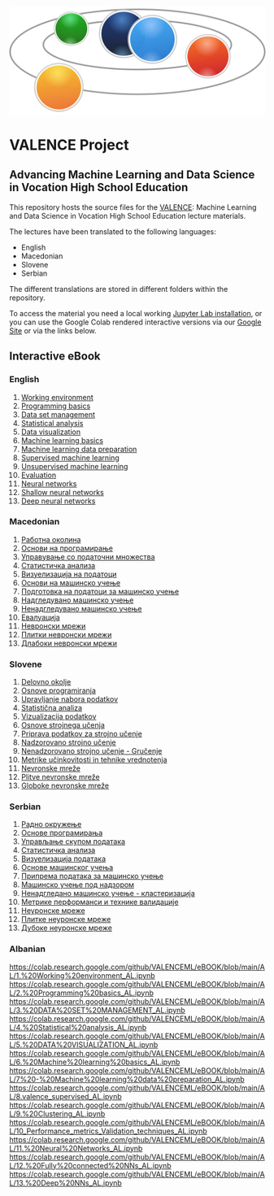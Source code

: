 <img alt="Valence logo" src="valence.png">

# VALENCE Project
## Advancing Machine Learning and Data Science in Vocation High School Education

This repository hosts the source files for the  [VALENCE](http://www.valence-project.eu/): Machine Learning and Data Science in Vocation High School Education lecture materials. 

The lectures have been translated to the following languages:
- English
- Macedonian
- Slovene
- Serbian

The different translations are stored in different folders within the repository.

To access the material you need a local working [Jupyter Lab installation](https://jupyterlab.readthedocs.io/en/stable/getting_started/installation.html), or you can use the Google Colab rendered interactive versions via our [Google Site](https://sites.google.com/view/valencebook/home) or via the links below.

## Interactive eBook

### English

1. [Working environment](https://colab.research.google.com/github/VALENCEML/eBOOK/blob/main/EN/01/01_Working%20environment_EN.ipynb)
1. [Programming basics](https://colab.research.google.com/github/VALENCEML/eBOOK/blob/main/EN/02/2.%20Programming%20basics.ipynb)
1. [Data set management](https://colab.research.google.com/github/VALENCEML/eBOOK/blob/main/EN/03/3.%20DATA%20SET%20MANAGEMENT.ipynb)
1. [Statistical analysis](https://colab.research.google.com/github/VALENCEML/eBOOK/blob/main/EN/04/4.%20Statistical%20analysis.ipynb)
1. [Data visualization](https://colab.research.google.com/github/VALENCEML/eBOOK/blob/main/EN/05/5.%20DATA%20VISUALIZATION.ipynb)
1. [Machine learning basics](https://colab.research.google.com/github/VALENCEML/eBOOK/blob/main/EN/06/6.%20Machine%20learning%20basics.ipynb)
1. [Machine learning data preparation](https://colab.research.google.com/github/VALENCEML/eBOOK/blob/main/EN/07/7%20-%20Machine%20learning%20data%20preparation.ipynb)
1. [Supervised machine learning](https://colab.research.google.com/github/VALENCEML/eBOOK/blob/main/EN/08/8.valence_supervised.ipynb)
1. [Unsupervised machine learning](https://colab.research.google.com/github/VALENCEML/eBOOK/blob/main/EN/09/9.%20Clustering.ipynb)
1. [Evaluation](https://colab.research.google.com/github/VALENCEML/eBOOK/blob/main/EN/10/10_Performance_metrics_Validation_techniques.ipynb)
1. [Neural networks](https://colab.research.google.com/github/VALENCEML/eBOOK/blob/main/EN/11/11.%20Neural%20Networks.ipynb)
1. [Shallow neural networks](https://colab.research.google.com/github/VALENCEML/eBOOK/blob/main/EN/12/12.%20Fully%20connected%20NNs.ipynb)
1. [Deep neural networks](https://colab.research.google.com/github/VALENCEML/eBOOK/blob/main/EN/13/13.%20Deep%20NNs.ipynb#scrollTo=53d9f23c-f977-4785-9579-7d702032b553)

### Macedonian

1. [Работна околина](https://colab.research.google.com/github/VALENCEML/eBOOK/blob/main/MK/01/01_Working%20environment_MK.ipynb)
1. [Основи на програмирање](https://colab.research.google.com/github/VALENCEML/eBOOK/blob/main/MK/02/2.%20Programming%20basics%20mk.ipynb)
1. [Управување со податочни множества](https://colab.research.google.com/github/VALENCEML/eBOOK/blob/main/MK/03/3.%20DATA%20SET%20MANAGEMENT-MK.ipynb)
1. [Статистичка анализа](https://colab.research.google.com/github/VALENCEML/eBOOK/blob/main/MK/04/4_Statistical_analysis_MK.ipynb)
1. [Визуелизација на податоци](https://colab.research.google.com/github/VALENCEML/eBOOK/blob/main/MK/05/5.%20DATA%20VISUALIZATION-MK.ipynb)
1. [Основи на машинско учење](https://colab.research.google.com/github/VALENCEML/eBOOK/blob/main/MK/06/6.%20Machine%20learning%20basics%20MK.ipynb)
1. [Подготовка на податоци за машинско учење](https://colab.research.google.com/github/VALENCEML/eBOOK/blob/main/MK/07/7%20-%20Machine%20learning%20data%20preparation_MK.ipynb)
1. [Надгледувано машинско учење](https://colab.research.google.com/github/VALENCEML/eBOOK/blob/main/MK/08/8.valence_supervised_MK.ipynb)
1. [Ненадгледувано машинско учење](https://colab.research.google.com/github/VALENCEML/eBOOK/blob/main/MK/09/9.%20Clustering_MK.ipynb)
1. [Евалуација](https://colab.research.google.com/github/VALENCEML/eBOOK/blob/main/MK/10/10_Performance_metrics_Validation_techniques_MK.ipynb)
1. [Невронски мрежи](https://colab.research.google.com/github/VALENCEML/eBOOK/blob/main/MK/11/11.%20Neural%20Networks%20-%20mk.ipynb)
1. [Плитки невронски мрежи](https://colab.research.google.com/github/VALENCEML/eBOOK/blob/main/MK/12/12.%20Fully%20connected%20NNs%20-%20mk.ipynb)
1. [Длабоки невронски мрежи](https://colab.research.google.com/github/VALENCEML/eBOOK/blob/main/MK/13/13.%20Deep%20NNs%20-%20mk.ipynb)

### Slovene

1. [Delovno okolje]()
1. [Osnove programiranja](https://colab.research.google.com/github/VALENCEML/eBOOK/blob/main/SL/02_basics_slo.ipynb)
1. [Upravljanje nabora podatkov](https://colab.research.google.com/github/VALENCEML/eBOOK/blob/main/SL/03_data_management_slo.ipynb)
1. [Statistična analiza](https://colab.research.google.com/github/VALENCEML/eBOOK/blob/main/SL/04_statistic_analysis_sl.ipynb)
1. [Vizualizacija podatkov](https://colab.research.google.com/github/VALENCEML/eBOOK/blob/main/SL/05_vizualization_slo.ipynb)
1. [Osnove strojnega učenja](https://colab.research.google.com/github/VALENCEML/eBOOK/blob/main/SL/06_ml_basics_slo.ipynb)
1. [Priprava podatkov za strojno učenje](https://colab.research.google.com/github/VALENCEML/eBOOK/blob/main/SL/07_data_prep_slo.ipynb)
1. [Nadzorovano strojno učenje](https://colab.research.google.com/github/VALENCEML/eBOOK/blob/main/SL/08_supervised_slo.ipynb)
1. [Nenadzorovano strojno učenje - Gručenje](https://colab.research.google.com/github/VALENCEML/eBOOK/blob/main/SL/09_unsupervised_slo.ipynb)
1. [Metrike učinkovitosti in tehnike vrednotenja](https://colab.research.google.com/github/VALENCEML/eBOOK/blob/main/SL/10_evaluation_slo.ipynb)
1. [Nevronske mreže](https://colab.research.google.com/github/VALENCEML/eBOOK/blob/main/SL/11_nn_slo.ipynb)
1. [Plitve nevronske mreže](https://colab.research.google.com/github/VALENCEML/eBOOK/blob/main/SL/12_plitve_nn_slo.ipynb)
1. [Globoke nevronske mreže](https://colab.research.google.com/github/VALENCEML/eBOOK/blob/main/SL/13_deep_nn_slo.ipynb)

### Serbian

1. [Радно окружење](https://colab.research.google.com/github/VALENCEML/eBOOK/blob/main/SR/1_Working%20environment_SR.ipynb)
1. [Основе програмирања](https://colab.research.google.com/github/VALENCEML/eBOOK/blob/main/SR/2_Programming%20basics_SR.ipynb)
1. [Управљање скупом података](https://colab.research.google.com/github/VALENCEML/eBOOK/blob/main/SR/3_Data_set_management_SR.ipynb)
1. [Статистичка анализа](https://colab.research.google.com/github/VALENCEML/eBOOK/blob/main/SR/4.%20Statistical%20analysis_SR.ipynb)
1. [Визуелизација података](https://colab.research.google.com/github/VALENCEML/eBOOK/blob/main/SR/5_DATA_VISUALIZATION_SR.ipynb)
1. [Основе машинског учења](https://colab.research.google.com/github/VALENCEML/eBOOK/blob/main/SR/6.%20Machine%20learning%20basics_SR.ipynb)
1. [Припрема података за машинско учење](https://colab.research.google.com/github/VALENCEML/eBOOK/blob/main/SR/7_Machine_learning_data%20preparation_SR.ipynb)
1. [Машинско учење под надзором](https://colab.research.google.com/github/VALENCEML/eBOOK/blob/main/SR/8_Supervised_SR.ipynb)
1. [Ненадгледано машинско учење - кластеризација](https://colab.research.google.com/github/VALENCEML/eBOOK/blob/main/SR/9_Clustering_SR.ipynb)
1. [Метрике перформанси и технике валидације](https://colab.research.google.com/github/VALENCEML/eBOOK/blob/main/SR/10_Performance_metrics_Validation_techniques_SR.ipynb)
1. [Неуронске мреже](https://colab.research.google.com/github/VALENCEML/eBOOK/blob/main/SR/11_Neural_Networks_SR.ipynb)
1. [Плитке неуронске мреже](https://colab.research.google.com/github/VALENCEML/eBOOK/blob/main/SR/12_Fully_connected_NNs_SR.ipynb)
1. [Дубоке неуронске мреже](https://colab.research.google.com/github/VALENCEML/eBOOK/blob/main/SR/13_Deep_NNs_SR.ipynb)


### Albanian

https://colab.research.google.com/github/VALENCEML/eBOOK/blob/main/AL/1.%20Working%20environment_AL.ipynb
https://colab.research.google.com/github/VALENCEML/eBOOK/blob/main/AL/2.%20Programming%20basics_AL.ipynb
https://colab.research.google.com/github/VALENCEML/eBOOK/blob/main/AL/3.%20DATA%20SET%20MANAGEMENT_AL.ipynb
https://colab.research.google.com/github/VALENCEML/eBOOK/blob/main/AL/4.%20Statistical%20analysis_AL.ipynb
https://colab.research.google.com/github/VALENCEML/eBOOK/blob/main/AL/5.%20DATA%20VISUALIZATION_AL.ipynb
https://colab.research.google.com/github/VALENCEML/eBOOK/blob/main/AL/6.%20Machine%20learning%20basics_AL.ipynb
https://colab.research.google.com/github/VALENCEML/eBOOK/blob/main/AL/7%20-%20Machine%20learning%20data%20preparation_AL.ipynb
https://colab.research.google.com/github/VALENCEML/eBOOK/blob/main/AL/8.valence_supervised_AL.ipynb
https://colab.research.google.com/github/VALENCEML/eBOOK/blob/main/AL/9.%20Clustering_AL.ipynb
https://colab.research.google.com/github/VALENCEML/eBOOK/blob/main/AL/10_Performance_metrics_Validation_techniques_AL.ipynb
https://colab.research.google.com/github/VALENCEML/eBOOK/blob/main/AL/11.%20Neural%20Networks_AL.ipynb
https://colab.research.google.com/github/VALENCEML/eBOOK/blob/main/AL/12.%20Fully%20connected%20NNs_AL.ipynb
https://colab.research.google.com/github/VALENCEML/eBOOK/blob/main/AL/13.%20Deep%20NNs_AL.ipynb
